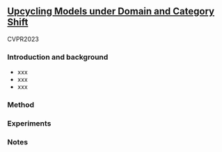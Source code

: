 ## [Upcycling Models under Domain and Category Shift](https://arxiv.org/pdf/2303.07110.pdf)

CVPR2023

### Introduction and background
- xxx
- xxx
- xxx

### Method

### Experiments

### Notes
